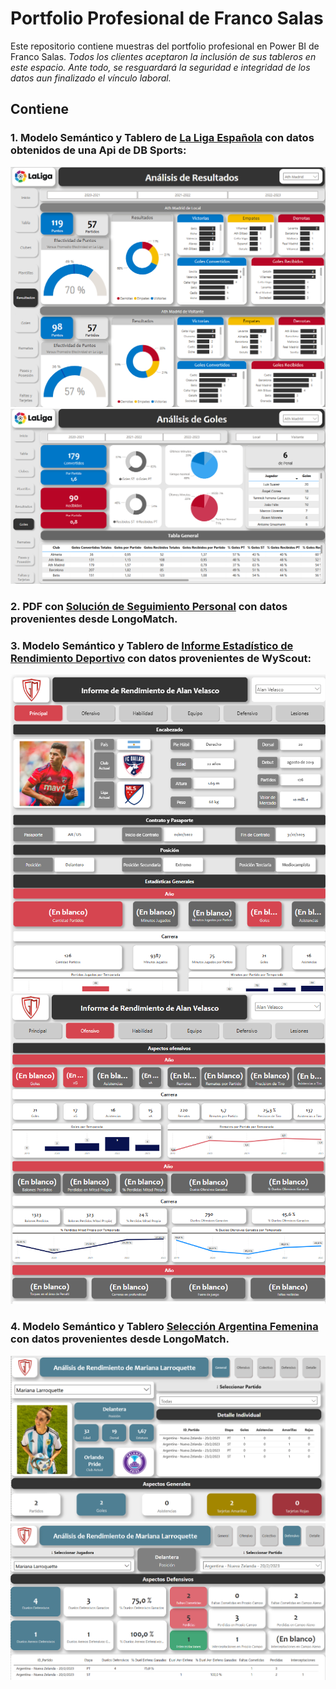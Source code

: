 # Portfolio Profesional de Franco Salas 
Este repositorio contiene muestras del portfolio profesional en Power BI de Franco Salas.
*Todos los clientes aceptaron la inclusión de sus tableros en este espacio.*
*Ante todo, se resguardará la seguridad e integridad de los datos aun finalizado el vínculo laboral.*

## Contiene 
### 1. Modelo Semántico y Tablero de [La Liga Española](https://github.com/fransalasdat/portfolio/tree/main/1_Solucion_La_Liga_Espaniola) con datos obtenidos de una Api de DB Sports:
![alt text](3.png)
![alt text](4.png)
### 2. PDF con [Solución de Seguimiento Personal](https://github.com/fransalasdat/portfolio/tree/main/2_Solucion_GiocaMeglio_TSP) con datos provenientes desde LongoMatch.
### 3. Modelo Semántico y Tablero de [Informe Estadístico de Rendimiento Deportivo](https://github.com/fransalasdat/portfolio/tree/main/3_Solucion_GiocaMeglio_IERD) con datos provenientes de WyScout:
![alt text](7.png)
![alt text](8.png)
### 4. Modelo Semántico y Tablero [Selección Argentina Femenina](https://github.com/fransalasdat/portfolio/tree/main/4_Solucion_Tablero_Seleccion_Femenina_Argentina) con datos provenientes desde LongoMatch.
![alt text](5.png)
![alt text](6.png)
